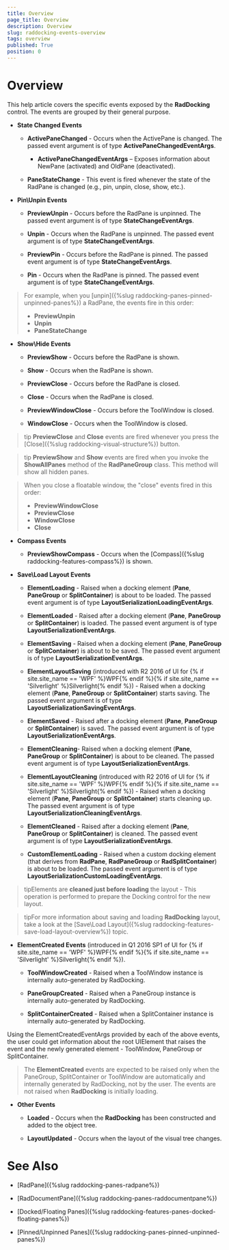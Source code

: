 ```yaml
---
title: Overview
page_title: Overview
description: Overview
slug: raddocking-events-overview
tags: overview
published: True
position: 0
---
```


# Overview

This help article covers the specific events exposed by the __RadDocking__ control. The events are grouped by their general purpose.

* __State Changed Events__

	* __ActivePaneChanged__ - Occurs when the ActivePane is changed. The passed event argument is of type __ActivePaneChangedEventArgs__.
	
		* __ActivePaneChangedEventArgs__ – Exposes information about NewPane (activated) and OldPane (deactivated).
		
	* __PaneStateChange__ - This event is fired whenever the state of the RadPane is changed (e.g., pin, unpin, close, show, etc.).
	
* __Pin\Unpin Events__

	* __PreviewUnpin__ - Occurs before the RadPane is unpinned. The passed event argument is of type __StateChangeEventArgs__.
	
	* __Unpin__ - Occurs when the RadPane is unpinned. The passed event argument is of type __StateChangeEventArgs__.
	
	* __PreviewPin__ - Occurs before the RadPane is pinned. The passed event argument is of type __StateChangeEventArgs__.
	
	* __Pin__ - Occurs when the RadPane is pinned. The passed event argument is of type __StateChangeEventArgs__.
	
>For example, when you [unpin]({%slug raddocking-panes-pinned-unpinned-panes%}) a RadPane, the events fire in this order:                   
>	* __PreviewUnpin__
>	* __Unpin__
>	* __PaneStateChange__ 


* __Show\Hide Events__

	* __PreviewShow__ - Occurs before the RadPane is shown.

	* __Show__ - Occurs when the RadPane is shown.

	* __PreviewClose__ - Occurs before the RadPane is closed.
	
	* __Close__ - Occurs when the RadPane is closed.

	* __PreviewWindowClose__ - Occurs before the ToolWindow is closed.

	* __WindowClose__ - Occurs when the ToolWindow is closed.

>tip __PreviewClose__ and __Close__ events are fired whenever you press the [Close]({%slug raddocking-visual-structure%}) button.

>tip __PreviewShow__ and __Show__ events are fired when you invoke the __ShowAllPanes__ method of the __RadPaneGroup__ class. This method will show all hidden panes.

>When you close a floatable window, the "close" events fired in this order:
> 	* __PreviewWindowClose__
> 	* __PreviewClose__
> 	* __WindowClose__
> 	* __Close__

* __Compass Events__

	* __PreviewShowCompass__ - Occurs when the [Compass]({%slug raddocking-features-compass%}) is shown.

* __Save\Load Layout Events__

	* __ElementLoading__ - Raised when a docking element (__Pane__, __PaneGroup__ or __SplitContainer__) is about to be loaded. The passed event argument is of type __LayoutSerializationLoadingEventArgs__.

	* __ElementLoaded__ - Raised after a docking element (__Pane__, __PaneGroup__ or __SplitContainer__) is loaded. The passed event argument is of type __LayoutSerializationEventArgs__.

	* __ElementSaving__ - Raised when a docking element (__Pane__, __PaneGroup__ or __SplitContainer__) is about to be saved. The passed event argument is of type __LayoutSerializationEventArgs__.
	
	* __ElementLayoutSaving__ (introduced with R2 2016 of UI for {% if site.site_name == 'WPF' %}WPF{% endif %}{% if site.site_name == 'Silverlight' %}Silverlight{% endif %}) - Raised when a docking element (__Pane__, __PaneGroup__ or __SplitContainer__) starts saving. The passed event argument is of type __LayoutSerializationSavingEventArgs__.

	* __ElementSaved__ - Raised after a docking element (__Pane__, __PaneGroup__ or __SplitContainer__) is saved. The passed event argument is of type __LayoutSerializationEventArgs__.

	* __ElementCleaning__- Raised when a docking element (__Pane__, __PaneGroup__ or __SplitContainer__) is about to be cleaned. The passed event argument is of type __LayoutSerializationEventArgs__.
	
	* __ElementLayoutCleaning__ (introduced with R2 2016 of UI for {% if site.site_name == 'WPF' %}WPF{% endif %}{% if site.site_name == 'Silverlight' %}Silverlight{% endif %}) - Raised when a docking element (__Pane__, __PaneGroup__ or __SplitContainer__) starts cleaning up. The passed event argument is of type __LayoutSerializationCleaningEventArgs__.

	* __ElementCleaned__ - Raised after a docking element (__Pane__, __PaneGroup__ or __SplitContainer__) is cleaned. The passed event argument is of type __LayoutSerializationEventArgs__.
	
	* __CustomElementLoading__ - Raised when a custom docking element (that derives from __RadPane__, __RadPaneGroup__ or __RadSplitContainer__) is about to be loaded. The passed event argument is of type __LayoutSerializationCustomLoadingEventArgs__.

>tipElements are __cleaned just before loading__ the layout - This operation is performed to prepare the Docking control for the new layout.

>tipFor more information about saving and loading __RadDocking__ layout, take a look at the [Save\Load Layout]({%slug raddocking-features-save-load-layout-overview%}) topic.

* __ElementCreated Events__ (introduced in Q1 2016 SP1 of UI for {% if site.site_name == 'WPF' %}WPF{% endif %}{% if site.site_name == 'Silverlight' %}Silverlight{% endif %}).

	* __ToolWindowCreated__ - Raised when a ToolWindow instance is internally auto-generated by RadDocking.
	
	* __PaneGroupCreated__ - Raised when a PaneGroup instance is internally auto-generated by RadDocking.
	
	* __SplitContainerCreated__ - Raised when a SplitContainer instance is internally auto-generated by RadDocking.
	
Using the ElementCreatedEventArgs provided by each of the above events, the user could get information about the root UIElement that raises the event and the newly generated element - ToolWindow, PaneGroup or SplitContainer.

>The __ElementCreated__ events are expected to be raised only when the PaneGroup, SplitContainer or ToolWindow are automatically and internally generated by RadDocking, not by the user. The events are not raised when __RadDocking__ is initially loading.

* __Other Events__

	* __Loaded__ - Occurs when the __RadDocking__ has been constructed and added to the object tree.

	* __LayoutUpdated__ - Occurs when the layout of the visual tree changes.
	

# See Also

 * [RadPane]({%slug raddocking-panes-radpane%})

 * [RadDocumentPane]({%slug raddocking-panes-raddocumentpane%})

 * [Docked/Floating Panes]({%slug raddocking-features-panes-docked-floating-panes%})

 * [Pinned/Unpinned Panes]({%slug raddocking-panes-pinned-unpinned-panes%})
